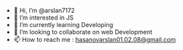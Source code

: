 - 👋 Hi, I’m @arslan7172
- 👀 I’m interested in JS
- 🌱 I’m currently learning Developing
- 💞️ I’m looking to collaborate on web Development
- 📫 How to reach me : hasanovarslan01.02.08@gmail.com

<!---
arslan7172/arslan7172 is a ✨ special ✨ repository because its `README.md` (this file) appears on your GitHub profile.
You can click the Preview link to take a look at your changes.
--->
